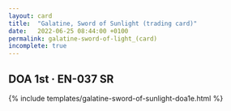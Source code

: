 ```yaml
---
layout: card
title:  "Galatine, Sword of Sunlight (trading card)"
date:   2022-06-25 08:44:00 +0100
permalink: galatine-sword-of-light_(card)
incomplete: true
---
```


## DOA 1st &middot; EN-037 SR

{% include templates/galatine-sword-of-sunlight-doa1e.html %}
